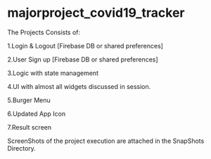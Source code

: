 # majorproject_covid19_tracker
The Projects Consists of:

1.Login & Logout [Firebase DB or shared preferences]


2.User Sign up [Firebase DB or shared preferences]


3.Logic with state management


4.UI with almost all widgets discussed in session.


5.Burger Menu


6.Updated App Icon


7.Result screen

ScreenShots of the project execution are attached in the SnapShots Directory.
